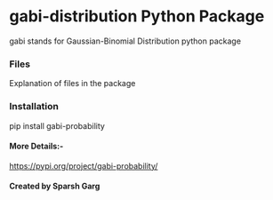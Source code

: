 # gabi-distribution Python Package
gabi stands for Gaussian-Binomial Distribution python package

### Files
Explanation of files in the package

### Installation
pip install gabi-probability

#### More Details:-
https://pypi.org/project/gabi-probability/

#### Created by Sparsh Garg
